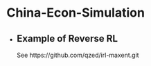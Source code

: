 # China-Econ-Simulation
<ul>
  <li> <h2> Example of Reverse RL </h2> </li>
  <p> See https://github.com/qzed/irl-maxent.git </p>
</ul>
